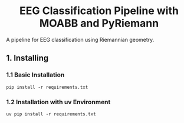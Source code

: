 # <center> **EEG Classification Pipeline with MOABB and PyRiemann**

A pipeline for EEG classification using Riemannian geometry.

## 1. Installing

### 1.1 Basic Installation
```
pip install -r requirements.txt
```
### 1.2 Installation with uv Environment
```
uv pip install -r requirements.txt
```